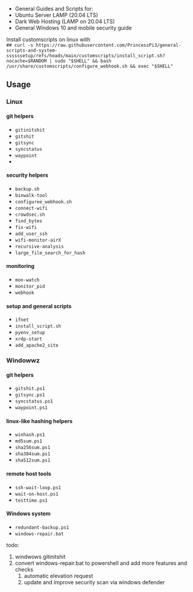 * General Guides and Scripts for:
* Ubuntu Server LAMP (20.04 LTS)
* Dark Web Hosting (LAMP on 20.04 LTS)
* General Windows 10 and mobile security guide

Install customscripts on linux with  
`## curl -s https://raw.githubusercontent.com/PrincessPi3/general-scripts-and-system-ssssssetup/refs/heads/main/customscripts/install_script.sh?nocache=$RANDOM | sudo "$SHELL" && bash /usr/share/customscripts/configure_webhook.sh && exec "$SHELL"`

## Usage
### Linux
#### git helpers
* `gitinitshit`
* `gitshit`
* `gitsync`
* `syncstatus`
* `waypoint`
* 
#### security helpers
* `backup.sh`
* `binwalk-tool`
* `configuree_webhook.sh`
* `connect-wifi`
* `crowdsec.sh`
* `find_bytes`
* `fix-wifi`
* `add_user_ssh`
* `wifi-monitor-airX`
* `recursive-analysis`
* `large_file_search_for_hash`

#### monitoring
* `mon-watch`
* `monitor_pid`
* `webhook`

#### setup and general scripts
* `ifnet`
* `install_script.sh`
* `pyenv_setup`
* `xrdp-start`
* `add_apache2_site`

### Windowwz
#### git helpers
* `gitshit.ps1`
* `gitsync.ps1`
* `syncstatus.ps1`
* `waypoint.ps1`
#### linux-like hashing helpers
* `winhash.ps1`
* `md5sum.ps1`
* `sha256sum.ps1`
* `sha384sum.ps1`
* `sha512sum.ps1`
#### remote host tools
* `ssh-wait-loop.ps1`
* `wait-on-host.ps1`
* `testtime.ps1`
#### Windows system 
* `redundant-backup.ps1`
* `windows-repair.bat`

todo:
1. windwows gitinitshit
2. convert windows-repair.bat to powershell and add more features and checks
   1. automatic elevation request
   2. update and improve security scan via windows defender